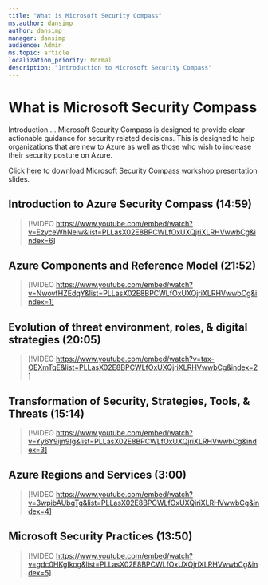 ```yaml
---
title: "What is Microsoft Security Compass"
ms.author: dansimp
author: dansimp
manager: dansimp
audience: Admin
ms.topic: article
localization_priority: Normal
description: "Introduction to Microsoft Security Compass"
---
```


# What is Microsoft Security Compass

Introduction.....Microsoft Security Compass is designed to provide clear actionable guidance for security related decisions. This is designed to help organizations that are new to Azure as well as those who wish to increase their security posture on Azure.

Click [here](https://github.com/MarkSimos/MicrosoftSecurity/raw/master/Azure%20Security%20Compass%201.1/Azure%20Security%20Compass%20v1.1%20-%20Presentation.pptx) to download Microsoft Security Compass workshop presentation slides.

## Introduction to Azure Security Compass (14:59)

> [!VIDEO https://www.youtube.com/embed/watch?v=EzyceWhNeiw&list=PLLasX02E8BPCWLfOxUXQjriXLRHVwwbCg&index=6]

## Azure Components and Reference Model (21:52)

> [!VIDEO https://www.youtube.com/embed/watch?v=NwovfHZEdqY&list=PLLasX02E8BPCWLfOxUXQjriXLRHVwwbCg&index=1]

## Evolution of threat environment, roles, & digital strategies (20:05)

> [!VIDEO https://www.youtube.com/embed/watch?v=tax-OEXmTqE&list=PLLasX02E8BPCWLfOxUXQjriXLRHVwwbCg&index=2]


## Transformation of Security, Strategies, Tools, & Threats (15:14)

> [!VIDEO https://www.youtube.com/embed/watch?v=Yy6Y9ijn9Ig&list=PLLasX02E8BPCWLfOxUXQjriXLRHVwwbCg&index=3]


## Azure Regions and Services (3:00)

> [!VIDEO https://www.youtube.com/embed/watch?v=3wpibAUbqTg&list=PLLasX02E8BPCWLfOxUXQjriXLRHVwwbCg&index=4]


## Microsoft Security Practices (13:50)

> [!VIDEO https://www.youtube.com/embed/watch?v=gdc0HKgIkog&list=PLLasX02E8BPCWLfOxUXQjriXLRHVwwbCg&index=5]
